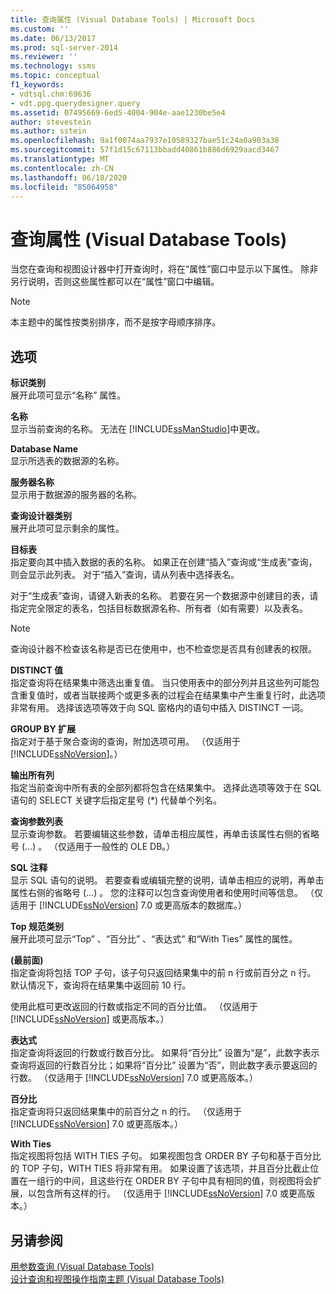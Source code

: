 ```yaml
---
title: 查询属性 (Visual Database Tools) | Microsoft Docs
ms.custom: ''
ms.date: 06/13/2017
ms.prod: sql-server-2014
ms.reviewer: ''
ms.technology: ssms
ms.topic: conceptual
f1_keywords:
- vdtsql.chm:69636
- vdt.ppg.querydesigner.query
ms.assetid: 07495669-6ed5-4004-904e-aae1230be5e4
author: stevestein
ms.author: sstein
ms.openlocfilehash: 9a1f0074aa7937e10589327bae51c24a0a903a38
ms.sourcegitcommit: 57f1d15c67113bbadd40861b886d6929aacd3467
ms.translationtype: MT
ms.contentlocale: zh-CN
ms.lasthandoff: 06/18/2020
ms.locfileid: "85064958"
---
```

# <a name="query-properties-visual-database-tools"></a>查询属性 (Visual Database Tools)
  当您在查询和视图设计器中打开查询时，将在“属性”窗口中显示以下属性。 除非另行说明，否则这些属性都可以在“属性”窗口中编辑。  
  
> [!NOTE]  
>  本主题中的属性按类别排序，而不是按字母顺序排序。  
  
## <a name="options"></a>选项  
 **标识类别**  
 展开此项可显示“名称”  属性。  
  
 **名称**  
 显示当前查询的名称。 无法在 [!INCLUDE[ssManStudio](../../includes/ssmanstudio-md.md)]中更改。  
  
 **Database Name**  
 显示所选表的数据源的名称。  
  
 **服务器名称**  
 显示用于数据源的服务器的名称。  
  
 **查询设计器类别**  
 展开此项可显示剩余的属性。  
  
 **目标表**  
 指定要向其中插入数据的表的名称。 如果正在创建“插入”查询或“生成表”查询，则会显示此列表。 对于“插入”查询，请从列表中选择表名。  
  
 对于“生成表”查询，请键入新表的名称。 若要在另一个数据源中创建目的表，请指定完全限定的表名，包括目标数据源名称、所有者（如有需要）以及表名。  
  
> [!NOTE]  
>  查询设计器不检查该名称是否已在使用中，也不检查您是否具有创建表的权限。  
  
 **DISTINCT 值**  
 指定查询将在结果集中筛选出重复值。 当只使用表中的部分列并且这些列可能包含重复值时，或者当联接两个或更多表的过程会在结果集中产生重复行时，此选项非常有用。 选择该选项等效于向 SQL 窗格内的语句中插入 DISTINCT 一词。  
  
 **GROUP BY 扩展**  
 指定对于基于聚合查询的查询，附加选项可用。 （仅适用于 [!INCLUDE[ssNoVersion](../../includes/ssnoversion-md.md)]。）  
  
 **输出所有列**  
 指定当前查询中所有表的全部列都将包含在结果集中。 选择此选项等效于在 SQL 语句的 SELECT 关键字后指定星号 (*) 代替单个列名。  
  
 **查询参数列表**  
 显示查询参数。 若要编辑这些参数，请单击相应属性，再单击该属性右侧的省略号 (…)  。 （仅适用于一般性的 OLE DB。）  
  
 **SQL 注释**  
 显示 SQL 语句的说明。 若要查看或编辑完整的说明，请单击相应的说明，再单击属性右侧的省略号 (…)  。 您的注释可以包含查询使用者和使用时间等信息。 （仅适用于 [!INCLUDE[ssNoVersion](../../includes/ssnoversion-md.md)] 7.0 或更高版本的数据库。）  
  
 **Top 规范类别**  
 展开此项可显示“Top”  、“百分比”  、“表达式”  和“With Ties”  属性的属性。  
  
 **(最前面)**  
 指定查询将包括 TOP 子句，该子句只返回结果集中的前 n  行或前百分之 n  行。 默认情况下，查询将在结果集中返回前 10 行。  
  
 使用此框可更改返回的行数或指定不同的百分比值。 （仅适用于 [!INCLUDE[ssNoVersion](../../includes/ssnoversion-md.md)] 或更高版本。）  
  
 **表达式**  
 指定查询将返回的行数或行数百分比。 如果将“百分比”  设置为“是”，此数字表示查询将返回的行数百分比；如果将“百分比”  设置为“否”，则此数字表示要返回的行数。 （仅适用于 [!INCLUDE[ssNoVersion](../../includes/ssnoversion-md.md)] 7.0 或更高版本。）  
  
 **百分比**  
 指定查询将只返回结果集中的前百分之 n  的行。 （仅适用于 [!INCLUDE[ssNoVersion](../../includes/ssnoversion-md.md)] 7.0 或更高版本。）  
  
 **With Ties**  
 指定视图将包括 WITH TIES 子句。 如果视图包含 ORDER BY 子句和基于百分比的 TOP 子句，WITH TIES 将非常有用。 如果设置了该选项，并且百分比截止位置在一组行的中间，且这些行在 ORDER BY 子句中具有相同的值，则视图将会扩展，以包含所有这样的行。 （仅适用于 [!INCLUDE[ssNoVersion](../../includes/ssnoversion-md.md)] 7.0 或更高版本。）  
  
## <a name="see-also"></a>另请参阅  
 [用参数查询 &#40;Visual Database Tools&#41;](visual-database-tools.md)   
 [设计查询和视图操作指南主题 (Visual Database Tools)](design-queries-and-views-how-to-topics-visual-database-tools.md)  
  
  
